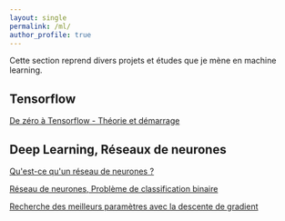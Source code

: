 ```yaml
---
layout: single
permalink: /ml/
author_profile: true
---
```


Cette section reprend divers projets et études que je mène en machine learning.
## Tensorflow

[De zéro à Tensorflow - Théorie et démarrage](https://alexpeterbec.github.io/definitions/tensorflow/tensors/tensorflow-theorie/)

## Deep Learning, Réseaux de neurones

[Qu'est-ce qu'un réseau de neurones ?](https://alexpeterbec.github.io/nn/intro-dl/)

[Réseau de neurones, Problème de classification binaire](https://alexpeterbec.github.io/nn/logreg/nn-log-reg/)

[Recherche des meilleurs paramètres avec la descente de gradient](https://alexpeterbec.github.io/ml/graph/algebre/nn-gradient-computation/)
